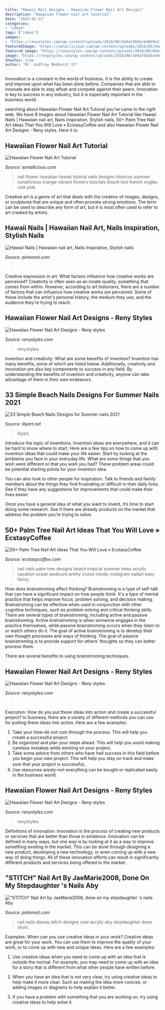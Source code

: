 ```yaml
---
title: "Hawaii Nail Designs : Hawaiian Flower Nail Art Designs"
description: "Hawaiian flower nail art tutorial"
date: "2023-02-21"
categories:
- "ideas"
tags: ["ideas"]
images:
- "https://renystyles.com/wp-content/uploads/2018/08/3e6a7db5bcb4db9a2f78f3d8e109d881.jpg"
featuredImage: "https://sonailicious.com/wp-content/uploads/2015/05/Hawaiian-flower-nail-art-tutorial-1.jpg"
featured_image: "https://renystyles.com/wp-content/uploads/2018/08/69bc0f089265aba58d41317c441fabc5.jpg"
image: "https://renystyles.com/wp-content/uploads/2018/08/3e6a7db5bcb4db9a2f78f3d8e109d881.jpg"
ShowToc: true
author: "Mr. Godfrey Medhurst II"
---
```



Innovation is a constant in the world of business. It is the ability to create and improve upon what has been done before. Companies that are able to innovate are able to stay afloat and compete against their peers. Innovation is key to success in any industry, but it is especially important in the business world.

	

		
searching about Hawaiian Flower Nail Art Tutorial you've came to the right web. We have 8 Images about Hawaiian Flower Nail Art Tutorial like Hawaii Nails | Hawaiian nail art, Nails inspiration, Stylish nails, 50+ Palm Tree Nail Art Ideas That You Will Love » EcstasyCoffee and also Hawaiian Flower Nail Art Designs - Reny styles. Here it is:
		
    
## Hawaiian Flower Nail Art Tutorial

<img loading=lazy src="https://sonailicious.com/wp-content/uploads/2015/05/Hawaiian-flower-nail-art-tutorial-1.jpg" onerror="this.onerror=null;this.src='https://tse2.mm.bing.net/th?id=OIP.RkVyr7sY6QO9X1-XNWTerwHaLG&amp;pid=15.1';" alt="Hawaiian Flower Nail Art Tutorial">

_Source: sonailicious.com_

>nail flower hawaiian hawaii tutorial nails designs hibiscus summer sonailicious orange vibrant flowers tutorials beach tool french ongles visit pink. 

	

Creative art is a genre of art that deals with the creation of images, designs, or sculptures that are unique and often provoke strong emotions. The term can be used to describe any form of art, but it is most often used to refer to art created by artists.

    
## Hawaii Nails | Hawaiian Nail Art, Nails Inspiration, Stylish Nails

<img loading=lazy src="https://i.pinimg.com/originals/af/39/e3/af39e3fa42436cb00ce185183ea59ba7.jpg" onerror="this.onerror=null;this.src='https://tse3.mm.bing.net/th?id=OIP.RjvifOhZJ1gX4bzVSXysfQHaJ4&amp;pid=15.1';" alt="Hawaii Nails | Hawaiian nail art, Nails inspiration, Stylish nails">

_Source: pinterest.com_

>. 

	

Creative expression in art: What factors influence how creative works are perceived?
Creativity is often seen as an innate quality, something that comes from within. However, according to art historians, there are a number of factors that can influence how creative works are perceived. Some of these include the artist's personal history, the medium they use, and the audience they're trying to reach.

    
## Hawaiian Flower Nail Art Designs - Reny Styles

<img loading=lazy src="https://renystyles.com/wp-content/uploads/2018/08/3e6a7db5bcb4db9a2f78f3d8e109d881.jpg" onerror="this.onerror=null;this.src='https://tse3.mm.bing.net/th?id=OIP.uM4N3Jzj346PmmYq4WkCAAHaJ4&amp;pid=15.1';" alt="Hawaiian Flower Nail Art Designs - Reny styles">

_Source: renystyles.com_

>renystyles. 

	

Invention and creativity: What are some benefits of invention?
Invention has many benefits, some of which are listed below. Additionally, creativity and innovation are also key components to success in any field. By understanding the benefits of invention and creativity, anyone can take advantage of them in their own endeavors.

    
## 33 Simple Beach Nails Designs For Summer Nails 2021

<img loading=lazy src="https://lilyart.net/wp-content/uploads/2021/05/21-13.jpg" onerror="this.onerror=null;this.src='https://tse4.mm.bing.net/th?id=OIP.WTaNslCZD0ZX3oWNH1ZwVAHaLH&amp;pid=15.1';" alt="33 Simple Beach Nails Designs for Summer nails 2021">

_Source: lilyart.net_

>lilyart. 

	

Introduce the topic of inventions.
Invention ideas are everywhere, and it can be hard to know where to start. Here are a few tips on how to come up with invention ideas that could make your life easier.
Start by looking at the problems you face in your everyday life. What are some things that you wish were different or that you wish you had? These problem areas could be potential starting points for your invention idea.

You can also look to other people for inspiration. Talk to friends and family members about the things they find frustrating or difficult in their daily lives. See if they have any suggestions for improvements that could make their lives easier.

Once you have a general idea of what you want to invent, it’s time to start doing some research. See if there are already products on the market that address the problem you’re trying to solve.

    
## 50+ Palm Tree Nail Art Ideas That You Will Love » EcstasyCoffee

<img loading=lazy src="https://i1.wp.com/www.ecstasycoffee.com/wp-content/uploads/2016/11/Palm-Tree-Nails.jpg?resize=612%2C612" onerror="this.onerror=null;this.src='https://tse1.mm.bing.net/th?id=OIP.Yz4mOSAEJX8QBcMzdCRvvQHaHa&amp;pid=15.1';" alt="50+ Palm Tree Nail Art Ideas That You Will Love » EcstasyCoffee">

_Source: ecstasycoffee.com_

>nail nails palm tree designs beach tropical summer trees acrylic vacation ocean pedicure pretty cruise trendy instagram nailart easy fancy. 

	

How does brainstroming affect thinking?
Brainstroming is a type of self-talk that can have a significant impact on how people think. It's a type of mental practice that helps improve focus, problem solving, and decision making. Brainstroming can be effective when used in conjunction with other cognitive techniques, such as problem solving and critical thinking skills.
There are several types of brainstroming, including active and passive brainstroming. Active brainstroming is when someone engages in the practice themselves, while passive brainstroming occurs when they listen to or watch others do it. The goal of active brainstroming is to develop their own thought processes and ways of thinking. The goal of passive brainstroming is to provide support for others' thoughts so they can better process them.

There are several benefits to using brainstroming techniques.

    
## Hawaiian Flower Nail Art Designs - Reny Styles

<img loading=lazy src="https://renystyles.com/wp-content/uploads/2018/08/69bc0f089265aba58d41317c441fabc5.jpg" onerror="this.onerror=null;this.src='https://tse1.mm.bing.net/th?id=OIP.ttlnpZx03pGao8pXr8xCtAHaHa&amp;pid=15.1';" alt="Hawaiian Flower Nail Art Designs - Reny styles">

_Source: renystyles.com_

>. 

	

Execution: How do you put these ideas into action and create a successful project?
In business, there are a variety of different methods you can use for putting these ideas into action. Here are a few examples:
1. Take your time–do not rush through the process. This will help you create a successful project.
2. Be organized and plan your steps ahead. This will help you avoid making careless mistakes while working on your project.
3. Take some advice from others who have had success in this field before you begin your own project. This will help you stay on track and make sure that your project is successful。
4. Use resources wisely–not everything can be bought or replicated easily in the business world.

    
## Hawaiian Flower Nail Art Designs - Reny Styles

<img loading=lazy src="https://renystyles.com/wp-content/uploads/2018/08/3e9474132d0a5e3769931644d1d170cf.jpg" onerror="this.onerror=null;this.src='https://tse3.mm.bing.net/th?id=OIP.Qh2XHzGRjbapyAEuELAg-wHaLi&amp;pid=15.1';" alt="Hawaiian Flower Nail Art Designs - Reny styles">

_Source: renystyles.com_

>renystyles. 

	

Definitions of innovation:
Innovation is the process of creating new products or services that are better than those in existence. Innovation can be defined in many ways, but one way is by looking at it as a way to improve something existing in the market. This can be done through designing a new product, developing a new technology, or even coming up with a new way of doing things. All of these innovation efforts can result in significantly different products and services being offered to the market.

    
## &quot;STITCH&quot; Nail Art By JaeMarie2008, Done On My Stepdaughter &#039;s Nails Aby

<img loading=lazy src="https://i.pinimg.com/originals/af/3a/2f/af3a2f90022342389177234f991bd21b.jpg" onerror="this.onerror=null;this.src='https://tse1.mm.bing.net/th?id=OIP.3x82sYx5XHIf7ndvk2emXQHaJ4&amp;pid=15.1';" alt="&quot;STITCH&quot; Nail Art by JaeMarie2008, done on my stepdaughter &#039;s nails Aby">

_Source: pinterest.com_

>nail nails disney stitch designs cute acrylic aby stepdaughter done short. 

	

Examples: When can you use creative ideas in your work?
Creative ideas are great for your work. You can use them to improve the quality of your work, or to come up with new and unique ideas. Here are a few examples:
1. Use creative ideas when you need to come up with an idea that is outside the normal. For example, you may need to come up with an idea for a story that is different from what other people have written before.

2. When you have an idea that is not very clear, try using creative ideas to help make it more clear. Such as making the idea more concise, or adding images or diagrams to help explain it better.

3. If you have a problem with something that you are working on, try using creative ideas to help solve it.

